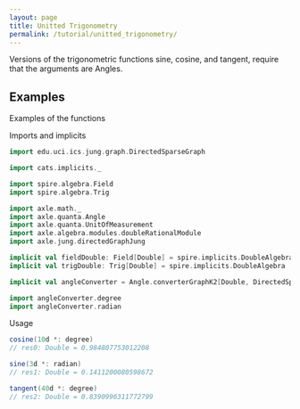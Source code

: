 ```yaml
---
layout: page
title: Unitted Trigonometry
permalink: /tutorial/unitted_trigonometry/
---
```


Versions of the trigonometric functions sine, cosine, and tangent, require that the arguments are Angles.

## Examples

Examples of the functions

Imports and implicits

```scala
import edu.uci.ics.jung.graph.DirectedSparseGraph

import cats.implicits._

import spire.algebra.Field
import spire.algebra.Trig

import axle.math._
import axle.quanta.Angle
import axle.quanta.UnitOfMeasurement
import axle.algebra.modules.doubleRationalModule
import axle.jung.directedGraphJung

implicit val fieldDouble: Field[Double] = spire.implicits.DoubleAlgebra
implicit val trigDouble: Trig[Double] = spire.implicits.DoubleAlgebra

implicit val angleConverter = Angle.converterGraphK2[Double, DirectedSparseGraph]

import angleConverter.degree
import angleConverter.radian
```

Usage

```scala
cosine(10d *: degree)
// res0: Double = 0.984807753012208

sine(3d *: radian)
// res1: Double = 0.1411200080598672

tangent(40d *: degree)
// res2: Double = 0.8390996311772799
```
